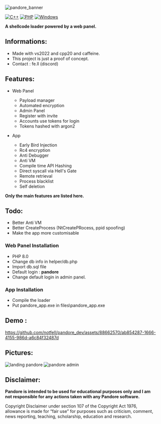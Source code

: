 ![pandore_banner](https://github.com/notfell/pandore_dev/assets/88662570/2a8fc42e-9b5b-4671-8c03-6ca40d4a98a0)

[![C++](https://img.shields.io/badge/C%2B%2B-00599C?style=for-the-badge&logo=c%2B%2B&logoColor=white)](https://en.wikipedia.org/wiki/C%2B%2B) 
[![PHP](https://img.shields.io/badge/PHP-777BB4?style=for-the-badge&logo=php&logoColor=white)](https://en.wikipedia.org/wiki/PHP) 
[![Windows](https://img.shields.io/badge/Windows-0078D6?style=for-the-badge&logo=windows&logoColor=white)](https://en.wikipedia.org/wiki/Microsoft_Windows) 

**A shellcode loader powered by a web panel.**

## Informations:

* Made with vs2022 and cpp20 and caffeine.
* This project is just a proof of concept.
* Contact : fe.ll (discord)

## Features:

* Web Panel
  * Payload manager
  * Automated encryption 
  * Admin Panel
  * Register with invite
  * Accounts use tokens for login
  * Tokens hashed with argon2

* App
  * Early Bird Injection
  * Rc4 encryption
  * Anti Debugger
  * Anti VM
  * Compile time API Hashing
  * Direct syscall via Hell's Gate
  * Remote retrieval
  * Process blacklist
  * Self deletion

**Only the main features are listed here.** 

## Todo:
* Better Anti VM
* Better CreateProcess (NtCreatePRocess, ppid spoofing)
* Make the app more customisable

### Web Panel Installation 
 - PHP 8.0
 - Change db info in helper/db.php
 - Import db.sql file
 - Default login : **pandore**
 - Change default login in admin panel.

### App Installation 
 - Compile the loader
 - Put pandore_app.exe in files\pandore_app.exe


## Demo :

https://github.com/notfell/pandore_dev/assets/88662570/ab854287-1666-4155-986d-a6c84f32487d

## Pictures:

![landing pandore](https://github.com/notfell/pandore_dev/assets/88662570/6c0e49b0-faaf-4e0b-a790-241841022391)
![pandore admin](https://github.com/notfell/pandore_dev/assets/88662570/15cdea93-6c66-4112-882b-07a53d58278f)

## Disclaimer:

**Pandore is intended to be used for educational purposes only and I am not responsible for any actions taken with any Pandore software.**

Copyright Disclaimer under section 107 of the Copyright Act 1976, allowance is made for “fair use” for purposes such as criticism, comment, news reporting, teaching, scholarship, education and research.